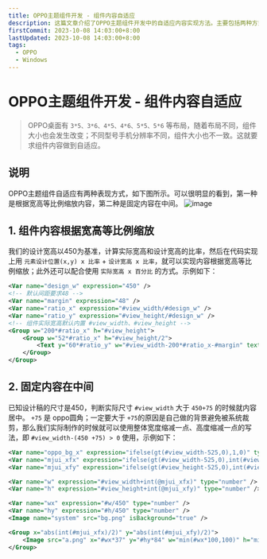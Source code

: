 ```yaml
---
title: OPPO主题组件开发 - 组件内容自适应
description: 这篇文章介绍了OPPO主题组件开发中的自适应内容实现方法。主要包括两种方式：根据宽高等比例缩放和固定内容在中间。1文章通过示例代码详细说明了如何根据实际宽高比例调整组件内容，以及如何在特定条件下将内容固定在中间
firstCommit: 2023-10-08 14:03:00+8:00
lastUpdated: 2023-10-08 14:03:00+8:00
tags:
  - OPPO
  - Windows
---
```


# OPPO主题组件开发 - 组件内容自适应

> OPPO桌面有 `3*5、3*6、4*5、4*6、5*5、5*6` 等布局，随着布局不同，组件大小也会发生改变；不同型号手机分辨率不同，组件大小也不一致。这就要求组件内容做到自适应。

## 说明
OPPO主题组件自适应有两种表现方式，如下图所示。可以很明显的看到，第一种是根据宽高等比例缩放内容，第二种是固定内容在中间。
![image](https://www.helloimg.com/i/2025/01/02/6776482df221d.png)

## 1. 组件内容根据宽高等比例缩放
我们的设计宽高以450为基准，计算实际宽高和设计宽高的比率，然后在代码实现上用 `元素设计位置(x,y) x 比率` + `设计宽高 x 比率`，就可以实现内容根据宽高等比例缩放；此外还可以配合使用 `实际宽高 x 百分比` 的方式。示例如下：
```xml
<Var name="design_w" expression="450" />
<!-- 默认间距要求48 -->
<Var name="margin" expression="48" />
<Var name="ratio_x" expression="#view_width/#design_w" />
<Var name="ratio_y" expression="#view_height/#design_w" />
<!-- 组件实际宽高默认内置 #view_width、#view_height -->
<Group w="200*#ratio_x" h="#view_height">
	<Group w="52*#ratio_x" h="#view_height/2">
		<Text y="60*#ratio_y" w="#view_width-200*#ratio_x-#margin" text="测试" />
	</Group>
</Group>
```
## 2. 固定内容在中间
已知设计稿的尺寸是450，判断实际尺寸 `#view_width` 大于 `450+75` 的时候就内容居中。
`+75` 是 oppo圆角；一定要大于 `+75`的原因是自己做的背景避免被系统裁剪，那么我们实际制作的时候就可以使用整体宽度缩减一点、高度缩减一点的写法，即 `#view_width-(450 +75) > 0` 使用，示例如下：
```xml
<Var name="oppo_bg_x" expression="ifelse(gt(#view_width-525,0),1,0)" type="number" persist="true" />
<Var name="mjui_xfx" expression="ifelse(gt(#view_width-525,0),int(#view_width-525),0)" type="string" persist="true" />
<Var name="mjui_xfy" expression="ifelse(gt(#view_height-525,0),int(#view_height-525),0)" type="string" persist="true" />

<Var name="w" expression="#view_width+int(@mjui_xfx)" type="number" />
<Var name="h" expression="#view_height+int(@mjui_xfy)" type="number" />

<Var name="wx" expression="#w/450" type="number" />
<Var name="hy" expression="#h/450" type="number" />
<Image name="system" src="bg.png" isBackground="true" />

<Group x="abs(int(#mjui_xfx)/2)" y="abs(int(#mjui_xfy)/2)">
	<Image src="a.png" x="#wx*37" y="#hy*84" w="min(#wx*100,100)" h="min(#wx*100,100)" align="left" alignV="center" />
</Group>
```
